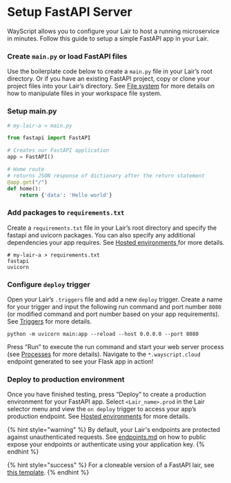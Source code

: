 # Setup FastAPI Server

WayScript allows you to configure your Lair to host a running microservice in minutes. Follow this guide to setup a simple FastAPI app in your Lair.&#x20;

### Create `main.py` or load FastAPI files

Use the boilerplate code below to create a `main.py` file in your Lair’s root directory. Or if you have an existing FastAPI project, copy or clone your project files into your Lair’s directory. See [File system](../building-tools/file-system.md) for more details on how to manipulate files in your workspace file system.

### Setup main.py

```python
# my-lair-a > main.py

from fastapi import FastAPI

# Creates our FastAPI application
app = FastAPI()

# Home route
# returns JSON response of dictionary after the return statement
@app.get("/")
def home():
    return {'data': 'Hello world'}
```

### Add packages to `requirements.txt`

Create a `requirements.txt` file in your Lair’s root directory and specify the fastapi and uvicorn packages. You can also specify any additional dependencies your app requires. See [Hosted environments ](../building-tools/deployments.md)for more details.

```
# my-lair-a > requirements.txt
fastapi
uvicorn
```

### Configure `deploy` trigger

Open your Lair’s `.triggers` file and add a new `deploy` trigger. Create a name for your trigger and input the following run command and port number `8080` (or modified command and port number based on your app requirements). See [Triggers](../building-tools/triggers.md) for more details.

```
python -m uvicorn main:app --reload --host 0.0.0.0 --port 8080
```

Press “Run” to execute the run command and start your web server process (see [Processes](../testing-and-visiblity/processes.md) for more details). Navigate to the `*.wayscript.cloud` endpoint generated to see your Flask app in action!

### Deploy to production environment

Once you have finished testing, press “Deploy” to create a production environment for your FastAPI app. Select `<Lair_name>.prod` in the Lair selector menu and view the `on deploy` trigger to access your app’s production endpoint. See [Hosted environments](../building-tools/deployments.md) for more details.

{% hint style="warning" %}
By default, your Lair's endpoints are protected against unauthenticated requests. See [endpoints.md](../building-tools/endpoints.md "mention") on how to public expose your endpoints or authenticate using your application key.
{% endhint %}

{% hint style="success" %}
For a cloneable version of a FastAPI lair, see [this template](https://app.wayscript.com/lairs/cac77abc-3c44-4299-8cc3-f5fde7d6fe10/public/).
{% endhint %}

